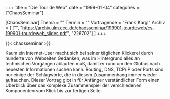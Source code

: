 +++
title = "Die Tour de Web"
date = "1999-01-04"
categories = ["ChaosSeminar"]

[ChaosSeminar]
Thema = ""
Termin = ""
Vortragende = "Frank Kargl"
Archiv = [
	["", "https://archiv.ulm.ccc.de/chaosseminar/199901-tourdeweb/cs-199901-tourdeweb_slides.pdf", "226702"]
	]
+++

{{< chaosseminar >}}

Kaum ein Internet-User macht sich bei seiner täglichen Klickerei durch hunderte von Webseiten Gedanken, was im Hintergrund alles an technischen Vorgängen ablaufen muß, damit er rund um den Globus nach neuesten Informationen suchen kann. Routing, DNS, TCP/IP oder Ports sind nur einige der Schlagworte, die in diesem Zusammenhang immer wieder auftauchen. Dieser Vortrag gibt in für Anfänger verständlicher Form einen Überblick über das komplexe Zusammenspiel der verschiedenen Komponenten vom Klick bis zur fertigen Seite.

